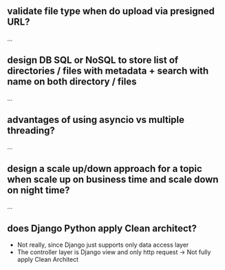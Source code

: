##  validate file type when do upload via presigned URL?
...

## design DB SQL or NoSQL to store list of directories / files with metadata + search with name on both directory / files
...

## advantages of using asyncio vs multiple threading?
...

## design a scale up/down approach for a topic when scale up on business time and scale down on night time?
...

## does Django Python apply Clean architect?

- Not really, since Django just supports only data access layer
- The controller layer is Django view and only http request -> Not fully apply Clean Architect
